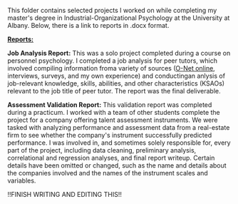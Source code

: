 This folder contains selected projects I worked on while completing my master's degree in Industrial-Organizational Psychology at the University at Albany. Below, there is a link to reports in .docx format.

<a href="https://livealbany-my.sharepoint.com/:f:/g/personal/mbennett3_albany_edu/EnBnAYRA2tRJr4smWCx4y8ABHC_EPR5HifOx8wja4Mae-A?e=daun9h" target="_blank" rel="noopener noreferrer"><b>Reports:</b></a>

<b>Job Analysis Report:</b> This was a solo project completed during a course on personnel psychology. I completed a job analysis for peer tutors, which involved compiling information froma variety of sources (<a href="https://www.onetonline.org/">O-Net online</a>, interviews, surveys, and my own experience) and conductingan anlysis of job-relevant knowledge, skills, abilities, and other characteristics (KSAOs) relevant to the job title of peer tutor. The report was the final deliverable.

<b>Assessment Validation Report:</b> This validation report was completed during a practicum. I worked with a team of other students complete the project for a company offering talent assessment instruments. We were tasked with analyzing performance and assessment data from a real-estate firm to see whether the company's instrument successfully predicted performance. I was involved in, and sometimes solely responsible for, every part of the project, including data cleaning, preliminary analysis, correlational and regression analyses, and final report writeup. Certain details have been omitted or changed, such as the name and details about the companies involved and the names of the instrument scales and variables.

!!FINISH WRITING AND EDITING THIS!!
